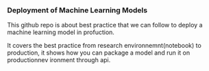 ### Deployment of Machine Learning Models

This github repo is about best practice that we can follow to deploy a machine learning model
in profuction.

It covers the best practice from research environnemnt(notebook) to production,
it shows how you can package a model and run it on productionnev ironment through api.

###